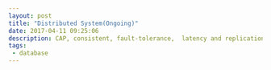 ```yaml
---
layout: post
title: "Distributed System(Ongoing)"
date: 2017-04-11 09:25:06
description: CAP, consistent, fault-tolerance,  latency and replication
tags: 
 - database
---
```


